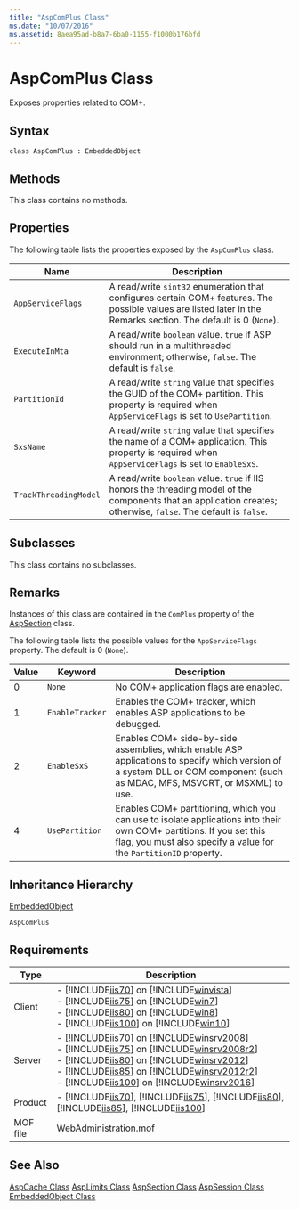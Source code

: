 ```yaml
---
title: "AspComPlus Class"
ms.date: "10/07/2016"
ms.assetid: 8aea95ad-b8a7-6ba0-1155-f1000b176bfd
---
```

# AspComPlus Class
Exposes properties related to COM+.  
  
## Syntax  
  
```vbs  
class AspComPlus : EmbeddedObject  
```  
  
## Methods  
 This class contains no methods.  
  
## Properties  
 The following table lists the properties exposed by the `AspComPlus` class.  
  
|Name|Description|  
|----------|-----------------|  
|`AppServiceFlags`|A read/write `sint32` enumeration that configures certain COM+ features. The possible values are listed later in the Remarks section. The default is 0 (`None`).|  
|`ExecuteInMta`|A read/write `boolean` value. `true` if ASP should run in a multithreaded environment; otherwise, `false`. The default is `false`.|  
|`PartitionId`|A read/write `string` value that specifies the GUID of the COM+ partition. This property is required when `AppServiceFlags` is set to `UsePartition`.|  
|`SxsName`|A read/write `string` value that specifies the name of a COM+ application. This property is required when `AppServiceFlags` is set to `EnableSxS`.|  
|`TrackThreadingModel`|A read/write `boolean` value. `true` if IIS honors the threading model of the components that an application creates; otherwise, `false`. The default is `false`.|  
  
## Subclasses  
 This class contains no subclasses.  
  
## Remarks  
 Instances of this class are contained in the `ComPlus` property of the [AspSection](../wmi-provider/aspsection-class.md) class.  
  
 The following table lists the possible values for the `AppServiceFlags` property. The default is 0 (`None`).  
  
|Value|Keyword|Description|  
|-----------|-------------|-----------------|  
|0|`None`|No COM+ application flags are enabled.|  
|1|`EnableTracker`|Enables the COM+ tracker, which enables ASP applications to be debugged.|  
|2|`EnableSxS`|Enables COM+ side-by-side assemblies, which enable ASP applications to specify which version of a system DLL or COM component (such as MDAC, MFS, MSVCRT, or MSXML) to use.|  
|4|`UsePartition`|Enables COM+ partitioning, which you can use to isolate applications into their own COM+ partitions. If you set this flag, you must also specify a value for the `PartitionID` property.|  
  
## Inheritance Hierarchy  
 [EmbeddedObject](../wmi-provider/embeddedobject-class.md)  
  
 `AspComPlus`  
  
## Requirements  
  
|Type|Description|  
|----------|-----------------|  
|Client|-   [!INCLUDE[iis70](../wmi-provider/includes/iis70-md.md)] on [!INCLUDE[winvista](../wmi-provider/includes/winvista-md.md)]<br />-   [!INCLUDE[iis75](../wmi-provider/includes/iis75-md.md)] on [!INCLUDE[win7](../wmi-provider/includes/win7-md.md)]<br />-   [!INCLUDE[iis80](../wmi-provider/includes/iis80-md.md)] on [!INCLUDE[win8](../wmi-provider/includes/win8-md.md)]<br />-   [!INCLUDE[iis100](../wmi-provider/includes/iis100-md.md)] on [!INCLUDE[win10](../wmi-provider/includes/win10-md.md)]|  
|Server|-   [!INCLUDE[iis70](../wmi-provider/includes/iis70-md.md)] on [!INCLUDE[winsrv2008](../wmi-provider/includes/winsrv2008-md.md)]<br />-   [!INCLUDE[iis75](../wmi-provider/includes/iis75-md.md)] on [!INCLUDE[winsrv2008r2](../wmi-provider/includes/winsrv2008r2-md.md)]<br />-   [!INCLUDE[iis80](../wmi-provider/includes/iis80-md.md)] on [!INCLUDE[winsrv2012](../wmi-provider/includes/winsrv2012-md.md)]<br />-   [!INCLUDE[iis85](../wmi-provider/includes/iis85-md.md)] on [!INCLUDE[winsrv2012r2](../wmi-provider/includes/winsrv2012r2-md.md)]<br />-   [!INCLUDE[iis100](../wmi-provider/includes/iis100-md.md)] on [!INCLUDE[winsrv2016](../wmi-provider/includes/winsrv2016-md.md)]|  
|Product|-   [!INCLUDE[iis70](../wmi-provider/includes/iis70-md.md)], [!INCLUDE[iis75](../wmi-provider/includes/iis75-md.md)], [!INCLUDE[iis80](../wmi-provider/includes/iis80-md.md)], [!INCLUDE[iis85](../wmi-provider/includes/iis85-md.md)], [!INCLUDE[iis100](../wmi-provider/includes/iis100-md.md)]|  
|MOF file|WebAdministration.mof|  
  
## See Also  
 [AspCache Class](../wmi-provider/aspcache-class.md)
 [AspLimits Class](../wmi-provider/asplimits-class.md)
 [AspSection Class](../wmi-provider/aspsection-class.md)
 [AspSession Class](../wmi-provider/aspsession-class.md)
 [EmbeddedObject Class](../wmi-provider/embeddedobject-class.md)
